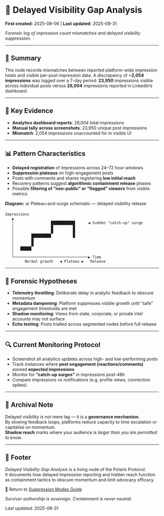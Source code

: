 # 🧨 Delayed Visibility Gap Analysis  

**First created:** 2025-08-06 | **Last updated:** 2025-08-31

*Forensic log of impression count mismatches and delayed visibility suppression.*  

---

## 📌 Summary  

This node records mismatches between reported platform-wide impression totals and visible per-post impression data. A discrepancy of **~2,054 impressions** was logged over a 7-day period: **23,950** impressions visible across individual posts versus **26,004** impressions reported in LinkedIn’s dashboard.  

---

## 🧾 Key Evidence  

- **Analytics dashboard reports**: 26,004 total impressions  
- **Manual tally across screenshots**: 23,950 unique post impressions  
- **Mismatch**: 2,054 impressions unaccounted for in visible UI  

---

## 📊 Pattern Characteristics  

- **Delayed registration** of impressions across 24–72 hour windows  
- **Suppression plateaus** on high-engagement posts  
- Posts with comments and shares registering **low initial reach**  
- Recovery patterns suggest **algorithmic containment release** phases  
- Possible **filtering of “non-public” or “flagged” viewers** from visible metrics  

**Diagram:** 📊 Plateau-and-surge schematic — delayed visibility release  

```text
Impressions
   ▲
   │                 ███████████      ◀ Sudden "catch-up" surge
   │                 █         █
   │                 █         █
   │        █████████          █
   │        █
   │        █
   │   █████
   │
   └──────────────────────────────────▶ Time
         Normal growth   ◀ Plateau ▶   Release
```  

---

## 🧠 Forensic Hypotheses  

- **Telemetry throttling**: Deliberate delay in analytic feedback to obscure momentum  
- **Metadata dampening**: Platform suppresses visible growth until “safe” engagement thresholds are met  
- **Shadow monitoring**: Views from state, corporate, or private intel accounts may not surface  
- **Echo testing**: Posts trialled across segmented nodes before full release  

---

## 🔍 Current Monitoring Protocol  

- Screenshot all analytics updates across high- and low-performing posts  
- Track instances where **post engagement (reactions/comments)** exceed **expected impressions**  
- Monitor for **“catch-up surges”** in impressions post-48h  
- Compare impressions vs notifications (e.g. profile views, connection spikes)  

---

## 📌 Archival Note  

Delayed visibility is not mere lag — it is a **governance mechanism**.  
By slowing feedback loops, platforms reduce capacity to time escalation or capitalise on momentum.  
**Shadow reach** marks where your audience is *larger than you are permitted to know*.  

---

## 🏮 Footer  

*Delayed Visibility Gap Analysis* is a living node of the Polaris Protocol.  
It documents how delayed impression reporting and hidden reach function as containment tactics to obscure momentum and limit advocacy efficacy.  

🏮 Return to [Suppression Modes Guide](./README.md)

*Survivor authorship is sovereign. Containment is never neutral.*  

_Last updated: 2025-08-31_
